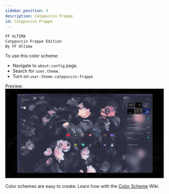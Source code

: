 ```yaml
---
sidebar_position: 4
description: Catppuccin Frappe
id: Catppuccin Frappe
---
```


```
FF ULTIMA
Catppuccin Frappe Edition
By FF Ultima
```

To use this color scheme:
- Navigate to `about:config` page.
- Search for `user.theme`.
- Turn on `user.theme.catppuccin-frappe`

Preview:
![preview](./preview.jpg)

Color schemes are easy to create: Learn how with the [Color Scheme](https://github.com/soulhotel/FF-ULTIMA/wiki/Create-a-Color-Scheme) Wiki.

